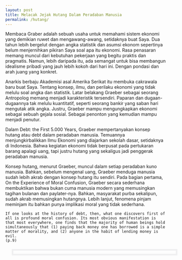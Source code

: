 ```yaml
---
layout: post
title: Melacak Jejak Hutang Dalam Peradaban Manusia
permalink: /hutang/
---
```


Membaca Graber adalah sebuah usaha untuk memahami sistem ekonomi yang demikian ruwet dan mengawang-awang, setidaknya buat Saya. Dua tahun lebih bergelut dengan angka statistik dan asumsi ekonom sepertinya belum menjernihkan pikiran Saya soal apa itu ekonomi. Rasa penasaran memang muncul dari kebutuhan pekerjaan yang begitu praktis dan pragmatis. Namun, lebih daripada itu, ada semangat untuk bisa membangun idealisme pribadi yang jauh lebih kokoh dari hari ini. Dengan pondasi dan arah juang yang konkret.

Anarkis berbaju Akademisi asal Amerika Serikat itu membuka cakrawala baru buat Saya. Tentang konsep, ilmu, dan perilaku ekonomi yang tidak melulu soal angka dan statistik. Latar belakang Graeber sebagai seorang Antropolog memang menjadi karakteristik tersendiri. Paparan dan dugaan-dugaannya tak melulu kuantitatif, seperti seorang bankir yang saban hari mengutak atik angka. Justru, Graeber mampu mengungkapkan ekonomi sebagai sebuah gejala sosial. Sebagai penonton yang kemudian mampu menjadi penutur.

Dalam Debt: the First 5.000 Years, Graeber mempertanyakan konsep hutang atau debt dalam peradaban manusia. Temuannya menjungkirbalikkan Ilmu Ekonomi yang diajarkan sekolah dasar, setidaknya di Indonesia. Bahwa kegiatan ekonomi tidak berpusat pada pertukaran barang apalagi uang, tapi justru hutang yang sekaligus jadi penggerak peradaban manusia.

Konsep hutang, menurut Graeber, muncul dalam setiap peradaban kuno manusia. Bahkan, sebelum mengenal uang, Graeber menduga manusia sudah lebih akrab dengan konsep hutang itu sendiri. Pada bagian pertama, On the Experience of Moral Confusion, Graeber secara sederhana membuktikan bahwa bukan cuma manusia modern yang memusingkan tagihan bulanan dan paylater-nya. Bahkan, masyarakat purba sekalipun, sudah akrab memusingkan hutangnya. Lebih lanjut, fenomena pinjam meminjam itu bahkan punya implikasi moral yang tidak sederhana.

	If one looks at the history of debt, then, what one discovers first of all is profound moral confusion. Its most obvious manifestation is that most everywhere, one finds that the majority of human beings hold simultaneously that (1) paying back money one has borrowed is a simple matter of morality, and (2) anyone in the habit of lending money is evil.
	(p.9)

<!-- Import Apex Charts.js -->
<script src="https://cdn.jsdelivr.net/npm/apexcharts"></script>

<!-- Define border of chart -->
<style>
	.chart {
		margin: 20px;
		padding: 20px;
		width: 500px;
		height: auto;
		display: flex;
		justify-content: center;
		align-items: center;
		border: 5px solid rgba(239, 239, 240, 1);
		padding: 5px;
	}
</style>

<!-- Start of ready-to-embed-script -->
<div id="chart" class="chart">
<script>
	var options = {
		series: [{
			name: "Laju Pertumbuhan Ekonomi",
      type: 'line',
			data: [
				{
				x: '2018',
				y: 5.30
				},{
				x: '2019',
				y: 5.36
				},{
				x: '2020',
				y: -2.65
        },{
        x: '2021',
        y: 3.33
				}]
		},{
			name: "Proyeksi Bank Indonesia",
      type: 'rangeArea',
			data: [
				{
				x: '2018',
				y: 5.30
				},{
				x: '2019',
				y: 5.36
				},{
				x: '2020',
				y: -2.65
				},{
        x: '2021',
        y: 3.33
        },{
          x: '2022',
				  y: [4.5, 5.3]
				}]
		}
            ],
		
		chart: {
			height: 350,
			type: 'rangeArea',
			zoom: {
				enabled: false
			}
		},
		
		dataLabels: {
			enabled: false
		},
		
		stroke: {
			curve: 'smooth',
      width: [4, 3],
      lineCap: 'round'
		},
		
		title: {
			text: 'Laju Pertumbuhan Ekonomi di Jawa Tengah (2011-2023)',
			align: 'center'
		},
    fill: {
          type: ['solid', 'pattern'],
          pattern: {
            style: 'verticalLines',
            width: 3,
            height: 3,
            strokeWidth: 1,
            },
        },
    
		grid: {
			row: {
				colors: ['white', 'transparent'],
				opacity: 0.5
			},
		},
      theme: {
      mode: 'light', 
      palette: 'palette2', 
  }
			
	};
	
	var chart = new ApexCharts(document.querySelector("#chart"), options);
	chart.render(); 
	
</script>
</div>


